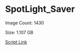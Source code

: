 # SpotLight_Saver

Image Count: 1430

Size: 1.107 GB

[Script Link](https://github.com/liuyal/Archive/blob/master/Python/Utilities/Miscellaneous/spotlight_saver.py)